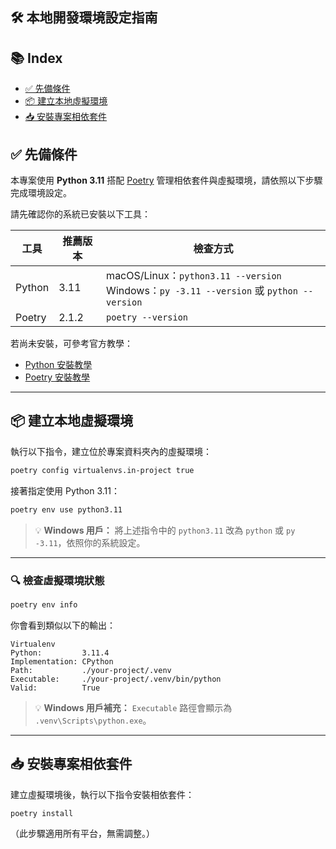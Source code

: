 
## 🛠️ 本地開發環境設定指南

## 📚 Index

- [✅ 先備條件](#先備條件)
- [📦 建立本地虛擬環境](#建立本地虛擬環境)
- [📥 安裝專案相依套件](#安裝專案相依套件)

<h2 id="先備條件">✅ 先備條件</h2>


本專案使用 **Python 3.11** 搭配 [Poetry](https://python-poetry.org/) 管理相依套件與虛擬環境，請依照以下步驟完成環境設定。

請先確認你的系統已安裝以下工具：

| 工具     | 推薦版本  | 檢查方式                                                                                    |
| ------ | ----- | --------------------------------------------------------------------------------------- |
| Python | 3.11  | macOS/Linux：`python3.11 --version`<br>Windows：`py -3.11 --version` 或 `python --version` |
| Poetry | 2.1.2 | `poetry --version`                                                                      |

若尚未安裝，可參考官方教學：

* [Python 安裝教學](https://www.python.org/downloads/)
* [Poetry 安裝教學](https://python-poetry.org/docs/#installation)

---

<h2 id="建立本地虛擬環境">📦 建立本地虛擬環境</h2>

執行以下指令，建立位於專案資料夾內的虛擬環境：

```bash
poetry config virtualenvs.in-project true
```

接著指定使用 Python 3.11：

```bash
poetry env use python3.11
```

> 💡 **Windows 用戶：**
> 將上述指令中的 `python3.11` 改為 `python` 或 `py -3.11`，依照你的系統設定。

---

### 🔍 檢查虛擬環境狀態

```bash
poetry env info
```

你會看到類似以下的輸出：

```
Virtualenv
Python:         3.11.4
Implementation: CPython
Path:           ./your-project/.venv
Executable:     ./your-project/.venv/bin/python
Valid:          True
```

> 💡 **Windows 用戶補充：**
> `Executable` 路徑會顯示為 `.venv\Scripts\python.exe`。

---

<h2 id="安裝專案相依套件">📥 安裝專案相依套件</h2>


建立虛擬環境後，執行以下指令安裝相依套件：

```bash
poetry install
```

（此步驟適用所有平台，無需調整。）

